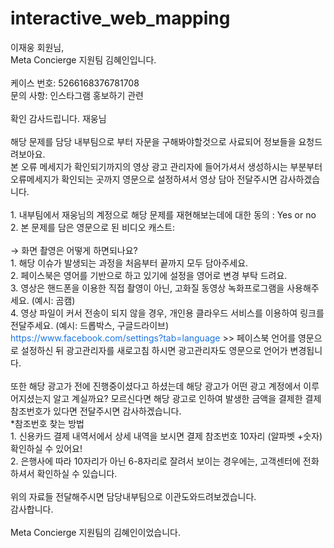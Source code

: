 # interactive_web_mapping

<html><body><p>이재웅 회원님,<br />Meta Concierge 지원팀 김혜인입니다.<br /><br />케이스 번호: 5266168376781708<br />문의 사항: 인스타그램 홍보하기 관련<br /><br />확인 감사드립니다. 재웅님 <br /><br />해당 문제를 담당 내부팀으로 부터 자문을 구해봐야할것으로 사료되어 정보들을 요청드려보아요. <br />본 오류 메세지가 확인되기까지의 영상 광고 관리자에 들어가셔서 생성하시는 부분부터 오류메세지가 확인되는 곳까지 영문으로 설정하셔서 영상 담아 전달주시면 감사하겠습니다. <br /><br />1. 내부팀에서 재웅님의 계정으로 해당 문제를 재현해보는데에 대한 동의 : Yes or no<br />2. 본 문제를 담은 영문으로 된 비디오 캐스트: <br /><br />→ 화면 촬영은 어떻게 하면되나요? <br />1. 해당 이슈가 발생되는 과정을 처음부터 끝까지 모두 담아주세요. <br />2. 페이스북은 영어를 기반으로 하고 있기에 설정을 영어로 변경 부탁 드려요. <br />3. 영상은 핸드폰을 이용한 직접 촬영이 아닌, 고화질 동영상 녹화프로그램을 사용해주세요. (예시: 곰캠) <br />4. 영상 파일이 커서 전송이 되지 않을 경우, 개인용 클라우드 서비스를 이용하여 링크를 전달주세요. (예시: 드롭박스, 구글드라이브)<br /> <a href="https://www.facebook.com/settings?tab=language" style="color:#1b74e4;text-decoration:none;"><a href="https://www.facebook.com/settings?tab=language" style="color:#1b74e4;text-decoration:none;">https://www.facebook.com/settings?tab=language</a></a> &gt;&gt; 페이스북 언어를 영문으로 설정하신 뒤 광고관리자를 새로고침 하시면 광고관리자도 영문으로 언어가 변경됩니다.<br /><br />또한 해당 광고가 전에 진행중이셨다고 하셨는데 해당 광고가 어떤 광고 계정에서 이루어지셨는지 알고 계실까요? 모르신다면 해당 광고로 인하여 발생한 금액을 결제한 결제 참조번호가 있다면 전달주시면 감사하겠습니다. <br />*참조번호 찾는 방법<br />1. 신용카드 결제 내역서에서 상세 내역을 보시면 결제 참조번호 10자리 (알파벳 +숫자) 확인하실 수 있어요! <br />2. 은행사에 따라 10자리가 아닌 6-8자리로 잘려서 보이는 경우에는, 고객센터에 전화하셔서 확인하실 수 있습니다.<br /><br />위의 자료들 전달해주시면 담당내부팀으로 이관도와드려보겠습니다. <br />감사합니다. <br /><br />Meta Concierge 지원팀의 김혜인이었습니다.<br />
